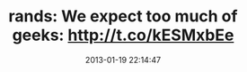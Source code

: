 ---
date: 2013-01-19 22:14:47
link:
  source: pocket
  source_url: https://getpocket.com
  text: 'rands: We expect too much of geeks'
  url: http://threads2.scripting.com/2013/january/weExpectTooMuchOfGeeks
slug: rands-we-expect-too-much-of-geeks-http-t-co-kesmxbee
source: pocket
tags:
- broken-link
title: 'rands: We expect too much of geeks: http://t.co/kESMxbEe'
syndicated:
- type: archive.org
  url: https://web.archive.org/web/20130122023058/http://threads2.scripting.com/2013/january/weExpectTooMuchOfGeeks
---